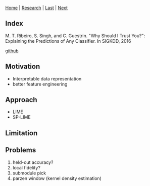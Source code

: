 [Home](https://clojia.github.io/) | [Research](https://clojia.github.io/research/) | [Last](https://clojia.github.io/research/2018-08-IR-Open-Set-Recognition) | [Next](https://clojia.github.io/research/2018-08-IR-Open-Set-Recognition)

## Index

M. T. Ribeiro, S. Singh, and C. Guestrin. "Why Should I Trust You?":
Explaining the Predictions of Any Classifier. In SIGKDD, 2016

[github](https://gist.github.com/shagunsodhani/bd744ab6c17a2289ca139ea586d1d65e)

## Motivation

- Interpretable data representation
- better feature engineering


## Approach
- LIME
- SP-LIME

## Limitation 


## Problems
1. held-out accuracy?
2. local fidelity?
3. submodule pick
4. parzen window (kernel density estimation)
